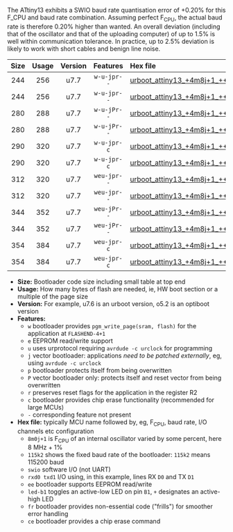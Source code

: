 The ATtiny13 exhibits a SWIO baud rate quantisation error of +0.20% for this F_CPU and baud rate combination. Assuming perfect F<sub>CPU</sub>, the actual baud rate is therefore 0.20% higher than wanted. An overall deviation (including that of the oscillator and that of the uploading computer) of up to 1.5% is well within communication tolerance. In practice, up to 2.5% deviation is likely to work with short cables and benign line noise.

|Size|Usage|Version|Features|Hex file|
|:-:|:-:|:-:|:-:|:--|
|244|256|u7.7|`w-u-jpr--`|[urboot_attiny13_+4m8j+1_++28k8_swio_rxb0_txb1_led+b2.hex](https://raw.githubusercontent.com/stefanrueger/urboot.hex/main/cores/microcore/attiny13/internal_oscillator/fcpu_+4m8j+1/br_++28k8/urboot_attiny13_+4m8j+1_++28k8_swio_rxb0_txb1_led+b2.hex)|
|244|256|u7.7|`w-u-jpr--`|[urboot_attiny13_+4m8j+1_++28k8_swio_rxb1_txb0_led+b2.hex](https://raw.githubusercontent.com/stefanrueger/urboot.hex/main/cores/microcore/attiny13/internal_oscillator/fcpu_+4m8j+1/br_++28k8/urboot_attiny13_+4m8j+1_++28k8_swio_rxb1_txb0_led+b2.hex)|
|280|288|u7.7|`w-u-jPr--`|[urboot_attiny13_+4m8j+1_++28k8_swio_rxb0_txb1_led+b2_fr.hex](https://raw.githubusercontent.com/stefanrueger/urboot.hex/main/cores/microcore/attiny13/internal_oscillator/fcpu_+4m8j+1/br_++28k8/urboot_attiny13_+4m8j+1_++28k8_swio_rxb0_txb1_led+b2_fr.hex)|
|280|288|u7.7|`w-u-jPr--`|[urboot_attiny13_+4m8j+1_++28k8_swio_rxb1_txb0_led+b2_fr.hex](https://raw.githubusercontent.com/stefanrueger/urboot.hex/main/cores/microcore/attiny13/internal_oscillator/fcpu_+4m8j+1/br_++28k8/urboot_attiny13_+4m8j+1_++28k8_swio_rxb1_txb0_led+b2_fr.hex)|
|290|320|u7.7|`w-u-jpr-c`|[urboot_attiny13_+4m8j+1_++28k8_swio_rxb0_txb1_led+b2_fr_ce.hex](https://raw.githubusercontent.com/stefanrueger/urboot.hex/main/cores/microcore/attiny13/internal_oscillator/fcpu_+4m8j+1/br_++28k8/urboot_attiny13_+4m8j+1_++28k8_swio_rxb0_txb1_led+b2_fr_ce.hex)|
|290|320|u7.7|`w-u-jpr-c`|[urboot_attiny13_+4m8j+1_++28k8_swio_rxb1_txb0_led+b2_fr_ce.hex](https://raw.githubusercontent.com/stefanrueger/urboot.hex/main/cores/microcore/attiny13/internal_oscillator/fcpu_+4m8j+1/br_++28k8/urboot_attiny13_+4m8j+1_++28k8_swio_rxb1_txb0_led+b2_fr_ce.hex)|
|312|320|u7.7|`weu-jpr--`|[urboot_attiny13_+4m8j+1_++28k8_swio_rxb0_txb1_ee_led+b2.hex](https://raw.githubusercontent.com/stefanrueger/urboot.hex/main/cores/microcore/attiny13/internal_oscillator/fcpu_+4m8j+1/br_++28k8/urboot_attiny13_+4m8j+1_++28k8_swio_rxb0_txb1_ee_led+b2.hex)|
|312|320|u7.7|`weu-jpr--`|[urboot_attiny13_+4m8j+1_++28k8_swio_rxb1_txb0_ee_led+b2.hex](https://raw.githubusercontent.com/stefanrueger/urboot.hex/main/cores/microcore/attiny13/internal_oscillator/fcpu_+4m8j+1/br_++28k8/urboot_attiny13_+4m8j+1_++28k8_swio_rxb1_txb0_ee_led+b2.hex)|
|344|352|u7.7|`weu-jPr--`|[urboot_attiny13_+4m8j+1_++28k8_swio_rxb0_txb1_ee_led+b2_fr.hex](https://raw.githubusercontent.com/stefanrueger/urboot.hex/main/cores/microcore/attiny13/internal_oscillator/fcpu_+4m8j+1/br_++28k8/urboot_attiny13_+4m8j+1_++28k8_swio_rxb0_txb1_ee_led+b2_fr.hex)|
|344|352|u7.7|`weu-jPr--`|[urboot_attiny13_+4m8j+1_++28k8_swio_rxb1_txb0_ee_led+b2_fr.hex](https://raw.githubusercontent.com/stefanrueger/urboot.hex/main/cores/microcore/attiny13/internal_oscillator/fcpu_+4m8j+1/br_++28k8/urboot_attiny13_+4m8j+1_++28k8_swio_rxb1_txb0_ee_led+b2_fr.hex)|
|354|384|u7.7|`weu-jpr-c`|[urboot_attiny13_+4m8j+1_++28k8_swio_rxb0_txb1_ee_led+b2_fr_ce.hex](https://raw.githubusercontent.com/stefanrueger/urboot.hex/main/cores/microcore/attiny13/internal_oscillator/fcpu_+4m8j+1/br_++28k8/urboot_attiny13_+4m8j+1_++28k8_swio_rxb0_txb1_ee_led+b2_fr_ce.hex)|
|354|384|u7.7|`weu-jpr-c`|[urboot_attiny13_+4m8j+1_++28k8_swio_rxb1_txb0_ee_led+b2_fr_ce.hex](https://raw.githubusercontent.com/stefanrueger/urboot.hex/main/cores/microcore/attiny13/internal_oscillator/fcpu_+4m8j+1/br_++28k8/urboot_attiny13_+4m8j+1_++28k8_swio_rxb1_txb0_ee_led+b2_fr_ce.hex)|

- **Size:** Bootloader code size including small table at top end
- **Usage:** How many bytes of flash are needed, ie, HW boot section or a multiple of the page size
- **Version:** For example, u7.6 is an urboot version, o5.2 is an optiboot version
- **Features:**
  + `w` bootloader provides `pgm_write_page(sram, flash)` for the application at `FLASHEND-4+1`
  + `e` EEPROM read/write support
  + `u` uses urprotocol requiring `avrdude -c urclock` for programming
  + `j` vector bootloader: applications *need to be patched externally*, eg, using `avrdude -c urclock`
  + `p` bootloader protects itself from being overwritten
  + `P` vector bootloader only: protects itself and reset vector from being overwritten
  + `r` preserves reset flags for the application in the register R2
  + `c` bootloader provides chip erase functionality (recommended for large MCUs)
  + `-` corresponding feature not present
- **Hex file:** typically MCU name followed by, eg, F<sub>CPU</sub>, baud rate, I/O channels etc configuration
  + `8m0j+1` is F<sub>CPU</sub> of an internal oscillator varied by some percent, here 8 MHz + 1%
  + `115k2` shows the fixed baud rate of the bootloader: `115k2` means 115200 baud
  + `swio` software I/O (not UART)
  + `rxd0 txd1` I/O using, in this example, lines RX `D0` and TX `D1`
  + `ee` bootloader supports EEPROM read/write
  + `led-b1` toggles an active-low LED on pin `B1`, `+` designates an active-high LED
  + `fr` bootloader provides non-essential code ("frills") for smoother error handling
  + `ce` bootloader provides a chip erase command
